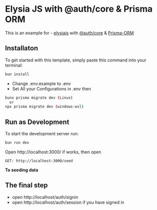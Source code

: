 # Elysia JS with @auth/core & Prisma ORM

This is an example for - [elysiajs](https://www.github.com/octokatherine) with [@auth/core](https://github.com/nextauthjs/next-auth) & [Prisma-ORM](https://github.com/prisma/prisma)

## Installaton
To get started with this template, simply paste this command into your terminal:

```bash
bun install
```

- Change .env.example to .env
- Set All your Configurations in .env
then

```bash
bunx prisma migrate dev (Linux)
  or
npx prisma migrate dev (windows-wsl)
```

## Run as Development
To start the development server run:
```bash
bun run dev
```

Open http://localhost:3000/ if works, then open


```url
GET: http://localhost:3000/seed 
```
**To seeding data**

## The final step
- open http://localhost/auth/signin
- open http://localhost/auth/session if you have signed in
